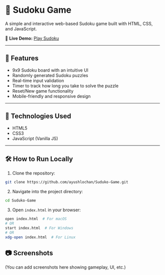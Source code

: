 # 🧩 Sudoku Game

A simple and interactive web-based Sudoku game built with HTML, CSS, and JavaScript.

🔗 **Live Demo:** [Play Sudoku](https://ayushlochan.github.io/Suduko-Game/)

---

## 📌 Features

* 9x9 Sudoku board with an intuitive UI
* Randomly generated Sudoku puzzles
* Real-time input validation
* Timer to track how long you take to solve the puzzle
* Reset/New game functionality
* Mobile-friendly and responsive design

---

## 🚀 Technologies Used

* HTML5
* CSS3
* JavaScript (Vanilla JS)

---

## 🛠️ How to Run Locally

1. Clone the repository:

```bash
git clone https://github.com/ayushlochan/Suduko-Game.git
```

2. Navigate into the project directory:

```bash
cd Suduko-Game
```

3. Open `index.html` in your browser:

```bash
open index.html  # For macOS
# OR
start index.html  # For Windows
# OR
xdg-open index.html  # For Linux
```

## 📷 Screenshots
(You can add screenshots here showing gameplay, UI, etc.)
